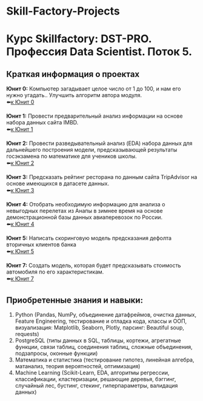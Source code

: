 # Skill-Factory-Projects
# Курс Skillfactory: DST-PRO. Профессия Data Scientist. Поток 5.


## Краткая информация о проектах

**Юнит 0:** Компьютер загадывает целое число от 1 до 100, и нам его нужно угадать.. Улучшить алгоритм автора модуля.   
:arrow_left:[к Юнит 0](https://github.com/HeronFL/Skill-Factory-Projects/tree/master/module_0)

**Юнит 1:** Провести предварительный анализ информации на основе набора данных сайта IMBD.   
:arrow_left:[к Юнит 1](https://github.com/HeronFL/Skill-Factory-Projects/tree/master/module_1)  

**Юнит 2:** Провести разведывательный анализ (EDA) набора данных для дальнейшего построения модели,  предсказывающей результаты госэкзамена по математике для учеников школы.  
:arrow_left:[к Юнит 2](https://github.com/HeronFL/Skill-Factory-Projects/tree/master/module_2)  

**Юнит 3:** Предсказать рейтинг ресторана по данным сайта TripAdvisor на основе имеющихся в датасете данных.  
:arrow_left:[к Юнит 3](https://github.com/HeronFL/Skill-Factory-Projects/tree/master/module_3)

**Юнит 4:** Отобрать необходимую информацию для анализа о невыгодных перелетах из Анапы в зимнее время на основе демонстрационной базы данных авиаперевозок по России.   
:arrow_left:[к Юнит 4](https://github.com/HeronFL/Skill-Factory-Projects/tree/master/module_4)

**Юнит 5:** Написать скоринговую модель предсказания дефолта вторичных клиентов банка  
:arrow_left:[к Юнит 5](https://github.com/HeronFL/Skill-Factory-Projects/tree/master/module_5)

**Юнит 7:** Создать модель, которая будет предсказывать стоимость автомобиля по его характеристикам.   
:arrow_left:[к Юнит 7](https://github.com/HeronFL/Skill-Factory-Projects/tree/master/module_7)

## Приобретенные знания и навыки:

1.	Python (Pandas, NumPy, объединение датафреймов, очистка данных, Feature Engineering, тестирование и отладка кода, классы и ООП, визуализация: Matplotlib, Seaborn, Plotly, парсинг: Beautiful soup, requests)
2. PostgreSQL (типы данных в SQL, таблицы, кортежи, агрегатные функции, связи таблиц, соединения таблиц, сложные объединения, подзапросы, оконные функции)
3.	Математика и статистика (тестирование гипотез, линейная алгебра, матанализ, теория вероятностей, оптимизация)
4.	Machine Learning (Scikit-Learn, EDA, алгоритмы регрессии, классификации, кластеризации, решающие деревья, бэггинг, случайный лес, бустинг, стекинг, гиперпараметры, валидация данных)